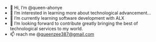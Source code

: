 - 👋 Hi, I’m @queen-ahonye
- 👀 I’m interested in learning more about technological advancement...
- 🌱 I’m currently learning software development with ALX
- 💞️ I’m looking forward to contribute greatly bringing the best of technological services to my world.
- 📫 reach me @queenzee387@gmail.com 
